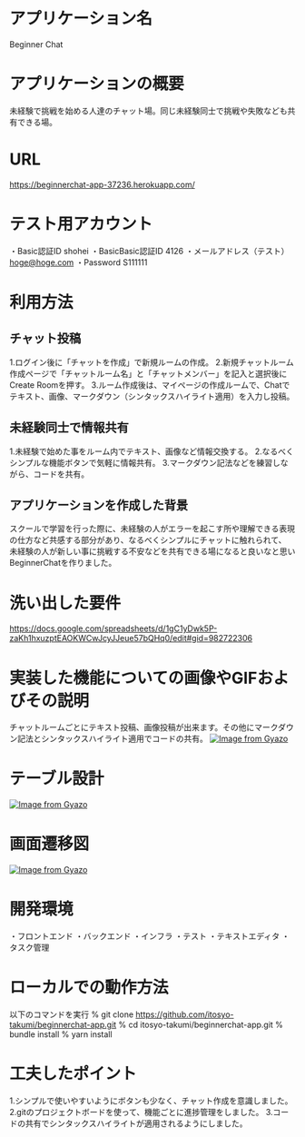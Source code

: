 # アプリケーション名
Beginner Chat

# アプリケーションの概要
未経験で挑戦を始める人達のチャット場。同じ未経験同士で挑戦や失敗なども共有できる場。
# URL
https://beginnerchat-app-37236.herokuapp.com/

# テスト用アカウント
・Basic認証ID shohei
・BasicBasic認証ID 4126
・メールアドレス（テスト）hoge@hoge.com
・Password S111111

# 利用方法

## チャット投稿
1.ログイン後に「チャットを作成」で新規ルームの作成。
2.新規チャットルーム作成ページで「チャットルーム名」と「チャットメンバー」を記入と選択後にCreate Roomを押す。
3.ルーム作成後は、マイページの作成ルームで、Chatでテキスト、画像、マークダウン（シンタックスハイライト適用）を入力し投稿。

## 未経験同士で情報共有
1.未経験で始めた事をルーム内でテキスト、画像など情報交換する。
2.なるべくシンプルな機能ボタンで気軽に情報共有。
3.マークダウン記法などを練習しながら、コードを共有。

## アプリケーションを作成した背景
スクールで学習を行った際に、未経験の人がエラーを起こす所や理解できる表現の仕方など共感する部分があり、なるべくシンプルにチャットに触れられて、
未経験の人が新しい事に挑戦する不安などを共有できる場になると良いなと思いBeginnerChatを作りました。

# 洗い出した要件
https://docs.google.com/spreadsheets/d/1gC1yDwk5P-zaKh1hxuzptEAOKWCwJcyJJeue57bQHq0/edit#gid=982722306

# 実装した機能についての画像やGIFおよびその説明
チャットルームごとにテキスト投稿、画像投稿が出来ます。その他にマークダウン記法とシンタックスハイライト適用でコードの共有。
[![Image from Gyazo](https://i.gyazo.com/33d21e811e55c649742cef32cb3c3e69.gif)](https://gyazo.com/33d21e811e55c649742cef32cb3c3e69)

# テーブル設計

[![Image from Gyazo](https://i.gyazo.com/0ead2859c5f7e054331ac8f233563025.png)](https://gyazo.com/0ead2859c5f7e054331ac8f233563025)

# 画面遷移図

[![Image from Gyazo](https://i.gyazo.com/7e15365bc6022bdd2fe9c13900f76790.png)](https://gyazo.com/7e15365bc6022bdd2fe9c13900f76790)

# 開発環境
・フロントエンド
・バックエンド
・インフラ
・テスト
・テキストエディタ
・タスク管理

# ローカルでの動作方法
以下のコマンドを実行
% git clone https://github.com/itosyo-takumi/beginnerchat-app.git
% cd itosyo-takumi/beginnerchat-app.git
% bundle install
% yarn install

# 工夫したポイント
1.シンプルで使いやすいようにボタンも少なく、チャット作成を意識しました。
2.gitのプロジェクトボードを使って、機能ごとに進捗管理をしました。
3.コードの共有でシンタックスハイライトが適用されるようにしました。
